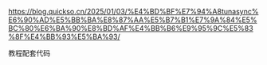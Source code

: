 https://blog.quickso.cn/2025/01/03/%E4%BD%BF%E7%94%A8tunasync%E6%90%AD%E5%BB%BA%E8%87%AA%E5%B7%B1%E7%9A%84%E5%BC%80%E6%BA%90%E8%BD%AF%E4%BB%B6%E9%95%9C%E5%83%8F%E4%BB%93%E5%BA%93/


教程配套代码
